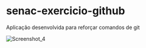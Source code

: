 # senac-exercicio-github

<p> Aplicação desenvolvida para reforçar comandos de git</p>

![Screenshot_4](https://github.com/giansb/senac-exercicio-github/assets/107221898/a23437ca-3b13-4095-8e5a-6f43c195c1a6)
